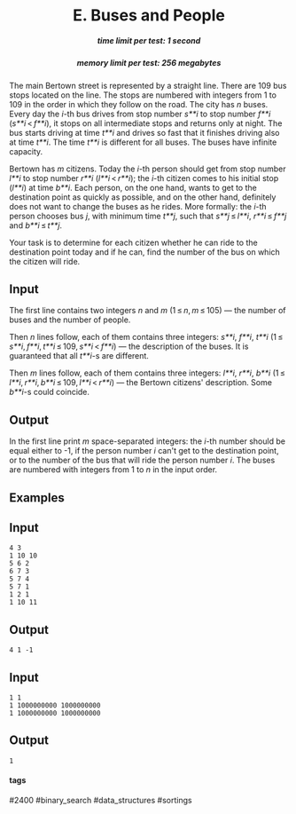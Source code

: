 <h1 style='text-align: center;'> E. Buses and People</h1>

<h5 style='text-align: center;'>time limit per test: 1 second</h5>
<h5 style='text-align: center;'>memory limit per test: 256 megabytes</h5>

The main Bertown street is represented by a straight line. There are 109 bus stops located on the line. The stops are numbered with integers from 1 to 109 in the order in which they follow on the road. The city has *n* buses. Every day the *i*-th bus drives from stop number *s**i* to stop number *f**i* (*s**i* < *f**i*), it stops on all intermediate stops and returns only at night. The bus starts driving at time *t**i* and drives so fast that it finishes driving also at time *t**i*. The time *t**i* is different for all buses. The buses have infinite capacity.

Bertown has *m* citizens. Today the *i*-th person should get from stop number *l**i* to stop number *r**i* (*l**i* < *r**i*); the *i*-th citizen comes to his initial stop (*l**i*) at time *b**i*. Each person, on the one hand, wants to get to the destination point as quickly as possible, and on the other hand, definitely does not want to change the buses as he rides. More formally: the *i*-th person chooses bus *j*, with minimum time *t**j*, such that *s**j* ≤ *l**i*, *r**i* ≤ *f**j* and *b**i* ≤ *t**j*. 

Your task is to determine for each citizen whether he can ride to the destination point today and if he can, find the number of the bus on which the citizen will ride.

## Input

The first line contains two integers *n* and *m* (1 ≤ *n*, *m* ≤ 105) — the number of buses and the number of people. 

Then *n* lines follow, each of them contains three integers: *s**i*, *f**i*, *t**i* (1 ≤ *s**i*, *f**i*, *t**i* ≤ 109, *s**i* < *f**i*) — the description of the buses. It is guaranteed that all *t**i*-s are different.

Then *m* lines follow, each of them contains three integers: *l**i*, *r**i*, *b**i* (1 ≤ *l**i*, *r**i*, *b**i* ≤ 109, *l**i* < *r**i*) — the Bertown citizens' description. Some *b**i*-s could coincide.

## Output

In the first line print *m* space-separated integers: the *i*-th number should be equal either to -1, if the person number *i* can't get to the destination point, or to the number of the bus that will ride the person number *i*. The buses are numbered with integers from 1 to *n* in the input order.

## Examples

## Input


```
4 3  
1 10 10  
5 6 2  
6 7 3  
5 7 4  
5 7 1  
1 2 1  
1 10 11  

```
## Output


```
4 1 -1  

```
## Input


```
1 1  
1 1000000000 1000000000  
1 1000000000 1000000000  

```
## Output


```
1  

```


#### tags 

#2400 #binary_search #data_structures #sortings 